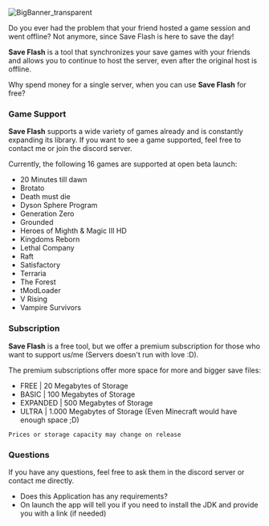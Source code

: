 ![BigBanner_transparent](https://github.com/ShuraBlack/SaveFlash/assets/69372954/febfba39-593f-4e6b-9baa-091820c98aee)

Do you ever had the problem that your friend hosted a game session and went offline?
Not anymore, since Save Flash is here to save the day!

**Save Flash** is a tool that synchronizes your save games with your friends and allows you
to continue to host the server, even after the original host is offline.

Why spend money for a single server, when you can use **Save Flash** for free?

### Game Support

**Save Flash** supports a wide variety of games already and is constantly expanding its library.
If you want to see a game supported, feel free to contact me or join the discord server.

Currently, the following 16 games are supported at open beta launch:
- 20 Minutes till dawn
- Brotato
- Death must die
- Dyson Sphere Program
- Generation Zero
- Grounded
- Heroes of Mighth & Magic III HD
- Kingdoms Reborn
- Lethal Company
- Raft
- Satisfactory
- Terraria
- The Forest
- tModLoader
- V Rising
- Vampire Survivors

### Subscription

**Save Flash** is a free tool, but we offer a premium subscription for those who want to support us/me (Servers doesn't run with love :D).

The premium subscriptions offer more space for more and bigger save files:
- FREE | 20 Megabytes of Storage
- BASIC | 100 Megabytes of Storage
- EXPANDED | 500 Megabytes of Storage
- ULTRA | 1.000 Megabytes of Storage 
  (Even Minecraft would have enough space ;D)

`Prices or storage capacity may change on release`

### Questions

If you have any questions, feel free to ask them in the discord server or contact me directly.
- Does this Application has any requirements?
 - On launch the app will tell you if you need to install the JDK and provide you with a link (if needed)
